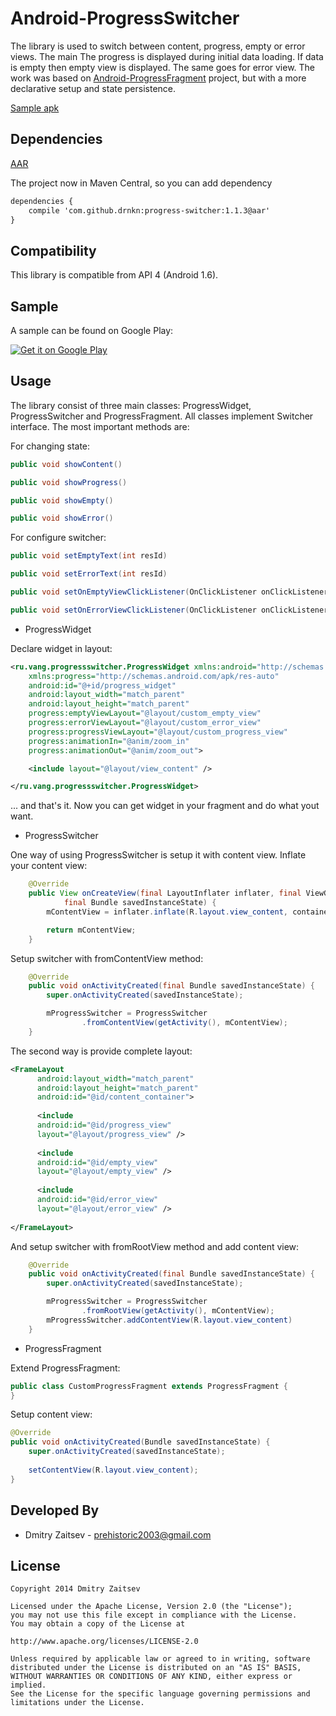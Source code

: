 Android-ProgressSwitcher
========================

The library is used to switch between content, progress, empty or error views. The main The progress is displayed during initial data loading. If data is empty then empty view is displayed. The same goes for error view. The work was based on [Android-ProgressFragment](https://github.com/johnkil/Android-ProgressFragment) project, but with a more declarative setup and state persistence.

[Sample apk](https://github.com/Drnkn/Android-ProgressSwitcher/blob/master/ProgressSwitcher-Sample.apk)

Dependencies
-------------

[AAR](https://github.com/Drnkn/Android-ProgressSwitcher/blob/master/ProgressSwitcher.aar)

The project now in Maven Central, so you can add dependency
``` xml
dependencies {
    compile 'com.github.drnkn:progress-switcher:1.1.3@aar'
}
``` 

Compatibility
-------------

This library is compatible from API 4 (Android 1.6).

Sample
------

A sample can be found on Google Play:

<a href="https://play.google.com/store/apps/details?id=ru.vang.progressswitcher.sample">
  <img alt="Get it on Google Play"
       src="http://www.android.com/images/brand/get_it_on_play_logo_small.png" />
</a>

Usage
-----

The library consist of three main classes: ProgressWidget, ProgressSwitcher and ProgressFragment. All classes implement Switcher interface. The most important methods are:

For changing state:

```java
public void showContent()
```
```java
public void showProgress()
```
```java
public void showEmpty()
```
```java
public void showError()
```

For configure switcher:

```java
public void setEmptyText(int resId)
```
```java
public void setErrorText(int resId)
```
```java
public void setOnEmptyViewClickListener(OnClickListener onClickListener, int viewId)
```
```java
public void setOnErrorViewClickListener(OnClickListener onClickListener, int viewId)
```

* ProgressWidget

Declare widget in layout:
``` xml
<ru.vang.progressswitcher.ProgressWidget xmlns:android="http://schemas.android.com/apk/res/android"
    xmlns:progress="http://schemas.android.com/apk/res-auto"
    android:id="@+id/progress_widget"
    android:layout_width="match_parent"
    android:layout_height="match_parent"
    progress:emptyViewLayout="@layout/custom_empty_view"
    progress:errorViewLayout="@layout/custom_error_view"
    progress:progressViewLayout="@layout/custom_progress_view"
    progress:animationIn="@anim/zoom_in"
    progress:animationOut="@anim/zoom_out">

    <include layout="@layout/view_content" />

</ru.vang.progressswitcher.ProgressWidget>
``` 

... and that's it. Now you can get widget in your fragment and do what yout want.

* ProgressSwitcher

One way of using ProgressSwitcher is setup it with content view.
Inflate your content view:

``` java
    @Override
    public View onCreateView(final LayoutInflater inflater, final ViewGroup container,
            final Bundle savedInstanceState) {
        mContentView = inflater.inflate(R.layout.view_content, container, false);

        return mContentView;
    }
``` 

Setup switcher with fromContentView method:

``` java
    @Override
    public void onActivityCreated(final Bundle savedInstanceState) {
        super.onActivityCreated(savedInstanceState);

        mProgressSwitcher = ProgressSwitcher
                .fromContentView(getActivity(), mContentView);
    }
``` 

The second way is provide complete layout:

``` xml
<FrameLayout
      android:layout_width="match_parent"
	  android:layout_height="match_parent"
      android:id="@id/content_container">
     
      <include
      android:id="@id/progress_view"
      layout="@layout/progress_view" />
     
      <include
      android:id="@id/empty_view"
      layout="@layout/empty_view" />
     
      <include
      android:id="@id/error_view"
      layout="@layout/error_view" />
     
</FrameLayout>
``` 

And setup switcher with fromRootView method and add content view:

``` java
    @Override
    public void onActivityCreated(final Bundle savedInstanceState) {
        super.onActivityCreated(savedInstanceState);

        mProgressSwitcher = ProgressSwitcher
                .fromRootView(getActivity(), mContentView);
        mProgressSwitcher.addContentView(R.layout.view_content)
    }
``` 

* ProgressFragment

Extend ProgressFragment:

``` java
public class CustomProgressFragment extends ProgressFragment {
}
``` 

Setup content view:

``` java
@Override
public void onActivityCreated(Bundle savedInstanceState) {
    super.onActivityCreated(savedInstanceState);
 
    setContentView(R.layout.view_content);
}
``` 

Developed By
------------
* Dmitry Zaitsev - <prehistoric2003@gmail.com>


License
-------

    Copyright 2014 Dmitry Zaitsev
    
    Licensed under the Apache License, Version 2.0 (the "License");
    you may not use this file except in compliance with the License.
    You may obtain a copy of the License at
    
    http://www.apache.org/licenses/LICENSE-2.0
    
    Unless required by applicable law or agreed to in writing, software
    distributed under the License is distributed on an "AS IS" BASIS,
    WITHOUT WARRANTIES OR CONDITIONS OF ANY KIND, either express or implied.
    See the License for the specific language governing permissions and
    limitations under the License.
